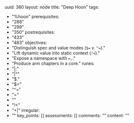 uuid: 360
layout: node
title: "Deep Hoon"
tags:
 - "%hoon"
prerequisites:
  - "288"
  - "299"
  - "350"
postrequisites:
  - "433"
  - "483"
objectives:
  - "Distinguish spec and value modes (`$=` v. `^=`)."
  - "Lift dynamic value into static context (`!<`)."
  - "Expose a namespace with `=,`."
  - "Produce arm chapters in a core."
runes:
  - "|;"
  - "|^"
  - "$."
  - "$="
  - "^="
  - "="
  - ""
  - "!<"
  - "+|"
irregular:
  - ""
key_points: []
assessments: []
comments: ""
content: ""